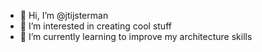 - 👋 Hi, I’m @jtijsterman
- 👀 I’m interested in creating cool stuff
- 🌱 I’m currently learning to improve my architecture skills

<!---
jtijsterman/jtijsterman is a ✨ special ✨ repository because its `README.md` (this file) appears on your GitHub profile.
You can click the Preview link to take a look at your changes.
--->

